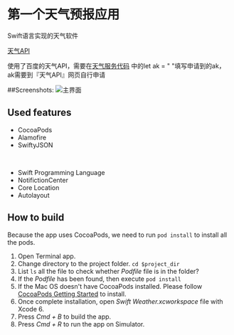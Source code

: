 第一个天气预报应用
==============

Swift语言实现的天气软件

[天气API](http://developer.baidu.com/map/index.php?title=car/api/weather)


使用了百度的天气API，需要在[天气服务代码](https://github.com/darknighten/littleWeather/blob/master/littleWeather/WeatherService.swift) 中的let ak = " "填写申请到的ak，ak需要到『天气API』网页自行申请

##Screenshots:
![主界面](https://github.com/darknighten/littleWeather/blob/master/img.jpg)


## Used features
* CocoaPods
* Alamofire
* SwiftyJSON

<br />

* Swift Programming Language
* NotifictionCenter
* Core Location
* Autolayout


## How to build
Because the app uses CocoaPods, we need to run `pod install` to install all the pods.

1. Open Terminal app.
2. Change directory to the project folder. `cd $project_dir`
3. List `ls` all the file to check whether *Podfile* file is in the folder? 
4. If the *Podfile* has been found, then execute `pod install`
5. If the Mac OS doesn't have CocoaPods installed. Please follow [CocoaPods Getting Started](http://guides.cocoapods.org/using/getting-started.html) to install.
6. Once complete installation, open *Swift Weather.xcworkspace* file with Xcode 6.
7. Press *Cmd + B* to build the app.
8. Press *Cmd + R* to run the app on Simulator.
